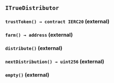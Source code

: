 ## `ITrueDistributor`






### `trustToken() → contract IERC20` (external)





### `farm() → address` (external)





### `distribute()` (external)





### `nextDistribution() → uint256` (external)





### `empty()` (external)






